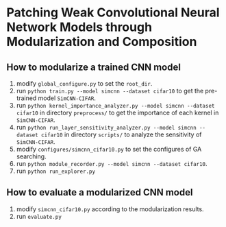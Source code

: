 # Patching Weak Convolutional Neural Network Models through Modularization and Composition



## How to modularize a trained CNN model
1. modify `global_configure.py` to set the `root_dir`.
2. run `python train.py --model simcnn --dataset cifar10` to get the pre-trained model `SimCNN-CIFAR`.
3. run `python kernel_importance_analyzer.py --model simcnn --dataset cifar10` in directory `preprocess/` to get the importance of each kernel in `SimCNN-CIFAR`.
4. run `python run_layer_sensitivity_analyzer.py --model simcnn --dataset cifar10` in directory `scripts/` to analyze the sensitivity of `SimCNN-CIFAR`.
5. modify `configures/simcnn_cifar10.py` to set the configures of GA searching.
6. run `python module_recorder.py --model simcnn --dataset cifar10`.
7. run `python run_explorer.py` 

## How to evaluate a modularized CNN model
1. modify `simcnn_cifar10.py` according to the modularization results.
2. run `evaluate.py` 



